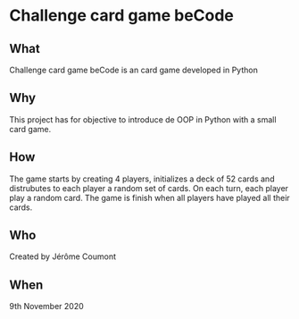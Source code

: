 # Challenge card game beCode
## What
Challenge card game beCode is an card game developed in Python
## Why
This project has for objective to introduce de OOP in Python with a small card game.
## How
The game starts by creating 4 players, initializes a deck of 52 cards and distrubutes to each player a random set of cards.
On each turn, each player play a random card.
The game is finish when all players have played all their cards.
## Who
Created by Jérôme Coumont
## When
9th November 2020